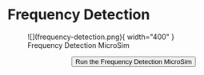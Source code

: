 # Frequency Detection

<figure markdown>
   ![](frequency-detection.png){ width="400" }
   <figcaption>Frequency Detection MicroSim</figcaption>
</figure>


<form action="frequency-detection.html" style="text-align:center;">
<button style="align-content: center;" class="md-button md-button--primary">
Run the Frequency Detection MicroSim
</button>
</form>

